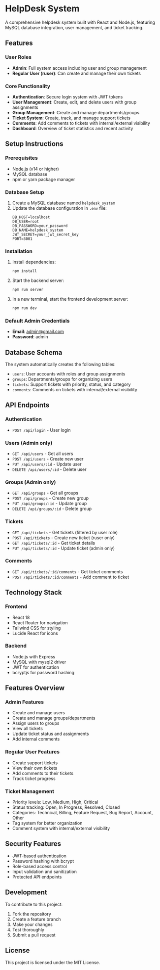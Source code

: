 # HelpDesk System

A comprehensive helpdesk system built with React and Node.js, featuring MySQL database integration, user management, and ticket tracking.

## Features

### User Roles
- **Admin**: Full system access including user and group management
- **Regular User (ruser)**: Can create and manage their own tickets

### Core Functionality
- **Authentication**: Secure login system with JWT tokens
- **User Management**: Create, edit, and delete users with group assignments
- **Group Management**: Create and manage departments/groups
- **Ticket System**: Create, track, and manage support tickets
- **Comments**: Add comments to tickets with internal/external visibility
- **Dashboard**: Overview of ticket statistics and recent activity

## Setup Instructions

### Prerequisites
- Node.js (v14 or higher)
- MySQL database
- npm or yarn package manager

### Database Setup
1. Create a MySQL database named `helpdesk_system`
2. Update the database configuration in `.env` file:
   ```
   DB_HOST=localhost
   DB_USER=root
   DB_PASSWORD=your_password
   DB_NAME=helpdesk_system
   JWT_SECRET=your_jwt_secret_key
   PORT=3001
   ```

### Installation
1. Install dependencies:
   ```bash
   npm install
   ```

2. Start the backend server:
   ```bash
   npm run server
   ```

3. In a new terminal, start the frontend development server:
   ```bash
   npm run dev
   ```

### Default Admin Credentials
- **Email**: admin@gmail.com
- **Password**: admin

## Database Schema

The system automatically creates the following tables:
- `users`: User accounts with roles and group assignments
- `groups`: Departments/groups for organizing users
- `tickets`: Support tickets with priority, status, and category
- `comments`: Comments on tickets with internal/external visibility

## API Endpoints

### Authentication
- `POST /api/login` - User login

### Users (Admin only)
- `GET /api/users` - Get all users
- `POST /api/users` - Create new user
- `PUT /api/users/:id` - Update user
- `DELETE /api/users/:id` - Delete user

### Groups (Admin only)
- `GET /api/groups` - Get all groups
- `POST /api/groups` - Create new group
- `PUT /api/groups/:id` - Update group
- `DELETE /api/groups/:id` - Delete group

### Tickets
- `GET /api/tickets` - Get tickets (filtered by user role)
- `POST /api/tickets` - Create new ticket (ruser only)
- `GET /api/tickets/:id` - Get ticket details
- `PUT /api/tickets/:id` - Update ticket (admin only)

### Comments
- `GET /api/tickets/:id/comments` - Get ticket comments
- `POST /api/tickets/:id/comments` - Add comment to ticket

## Technology Stack

### Frontend
- React 18
- React Router for navigation
- Tailwind CSS for styling
- Lucide React for icons

### Backend
- Node.js with Express
- MySQL with mysql2 driver
- JWT for authentication
- bcryptjs for password hashing

## Features Overview

### Admin Features
- Create and manage users
- Create and manage groups/departments
- Assign users to groups
- View all tickets
- Update ticket status and assignments
- Add internal comments

### Regular User Features
- Create support tickets
- View their own tickets
- Add comments to their tickets
- Track ticket progress

### Ticket Management
- Priority levels: Low, Medium, High, Critical
- Status tracking: Open, In Progress, Resolved, Closed
- Categories: Technical, Billing, Feature Request, Bug Report, Account, Other
- Tag system for better organization
- Comment system with internal/external visibility

## Security Features
- JWT-based authentication
- Password hashing with bcrypt
- Role-based access control
- Input validation and sanitization
- Protected API endpoints

## Development

To contribute to this project:

1. Fork the repository
2. Create a feature branch
3. Make your changes
4. Test thoroughly
5. Submit a pull request

## License

This project is licensed under the MIT License.